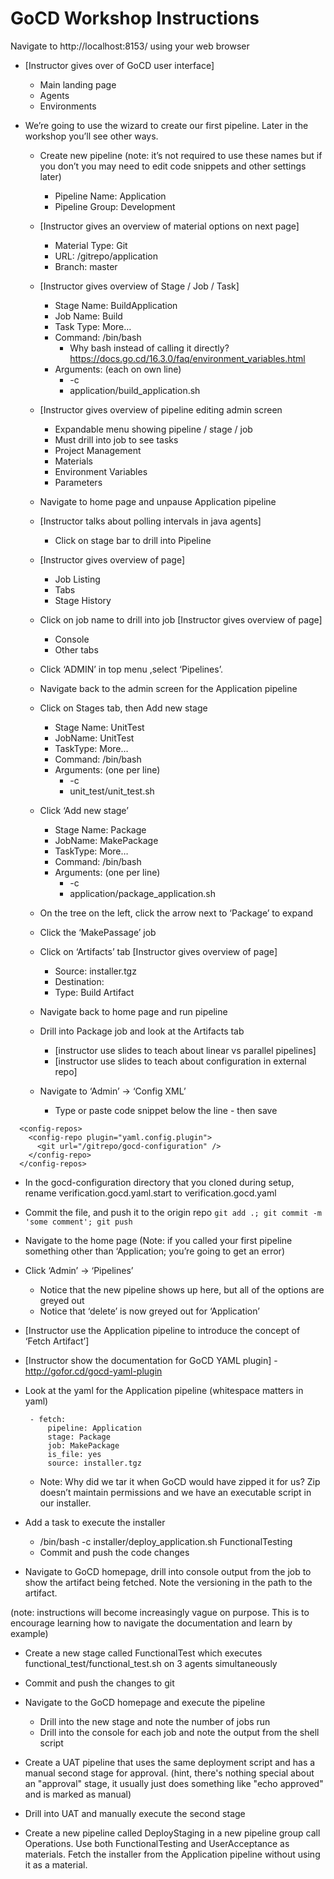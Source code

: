 
# GoCD Workshop Instructions

Navigate to http://localhost:8153/ using your web browser

* [Instructor gives over of GoCD user interface]
  * Main landing page
  * Agents
  * Environments

* We’re going to use the wizard to create our first pipeline. Later in the workshop you’ll see other ways.
  * Create new pipeline (note: it’s not required to use these names but if you don’t you may need to edit code snippets and other settings later)
    * Pipeline Name: Application
    * Pipeline Group: Development

  * [Instructor gives an overview of material options on next page]
    * Material Type: Git
    * URL: /gitrepo/application
    * Branch: master

  * [Instructor gives overview of Stage / Job / Task]
    * Stage Name: BuildApplication
    * Job Name: Build
    * Task Type: More…
    * Command: /bin/bash
      * Why bash instead of calling it directly? https://docs.go.cd/16.3.0/faq/environment_variables.html
    * Arguments: (each on own line)
      * -c
      * application/build_application.sh

  * [Instructor gives overview of pipeline editing admin screen
    * Expandable menu showing pipeline / stage / job
    * Must drill into job to see tasks
    * Project Management
    * Materials
    * Environment Variables
    * Parameters

  * Navigate to home page and unpause Application pipeline

  * [Instructor talks about polling intervals in java agents]
    * Click on stage bar to drill into Pipeline

  * [Instructor gives overview of page]
    * Job Listing
    * Tabs
    * Stage History

  * Click on job name to drill into job [Instructor gives overview of page]
    * Console
    * Other tabs

  * Click ‘ADMIN’ in top menu ,select ‘Pipelines’. 

  * Navigate back to the admin screen for the Application pipeline

  * Click on Stages tab, then Add new stage
    * Stage Name: UnitTest
    * JobName: UnitTest
    * TaskType: More…
    * Command: /bin/bash
    * Arguments: (one per line)
      * -c
      * unit_test/unit_test.sh

  * Click ‘Add new stage’
    * Stage Name: Package
    * JobName: MakePackage
    * TaskType: More…
    * Command: /bin/bash
    * Arguments: (one per line)
      * -c
      * application/package_application.sh

  * On the tree on the left, click the arrow next to ‘Package’ to expand
  * Click the ‘MakePassage’ job
  * Click on ‘Artifacts’ tab [Instructor gives overview of page]
    * Source: installer.tgz
    * Destination: <blank>
    * Type: Build Artifact

  * Navigate back to home page and run pipeline
  * Drill into Package job and look at the Artifacts tab
    * [instructor use slides to teach about linear vs parallel pipelines]
    * [instructor use slides to teach about configuration in external repo]

  * Navigate to ‘Admin’ -> ‘Config XML’
    * Type or paste code snippet below the <server /> line - then save

```
  <config-repos>
    <config-repo plugin="yaml.config.plugin">
      <git url="/gitrepo/gocd-configuration" />
    </config-repo>
  </config-repos>
```

  * In the gocd-configuration directory that you cloned during setup, rename verification.gocd.yaml.start to verification.gocd.yaml
  * Commit the file, and push it to the origin repo ``` git add .; git commit -m 'some comment'; git push ```


  * Navigate to the home page (Note: if you called your first pipeline something other than ‘Application; you’re going to get an error)
  * Click ‘Admin’ -> ‘Pipelines’
    * Notice that the new pipeline shows up here, but all of the options are greyed out
    * Notice that ‘delete’ is now greyed out for ‘Application’

  * [Instructor use the Application pipeline to introduce the concept of ‘Fetch Artifact’]

  * [Instructor show the documentation for GoCD YAML plugin] - http://gofor.cd/gocd-yaml-plugin

  * Look at the yaml for the Application pipeline (whitespace matters in yaml)
      ```
       - fetch:
           pipeline: Application
           stage: Package
           job: MakePackage
           is_file: yes
           source: installer.tgz
      ```

    * Note: Why did we tar it when GoCD would have zipped it for us? Zip doesn’t maintain permissions and we have an executable script in our installer.

  * Add a task to execute the installer
    * /bin/bash -c installer/deploy_application.sh FunctionalTesting
    * Commit and push the code changes

  * Navigate to GoCD homepage, drill into console output from the job to show the artifact being fetched. Note the versioning in the path to the artifact.

(note: instructions will become increasingly vague on purpose. This is to encourage learning how to navigate the documentation and learn by example)

  * Create a new stage called FunctionalTest which executes functional_test/functional_test.sh on 3 agents simultaneously 
  * Commit and push the changes to git

  * Navigate to the GoCD homepage and execute the pipeline
    * Drill into the new stage and note the number of jobs run
    * Drill into the console for each job and note the output from the shell script

  * Create a UAT pipeline that uses the same deployment script and has a manual second stage for approval. (hint, there's nothing special about an "approval" stage, it usually just does something like "echo approved" and is marked as manual)
  * Drill into UAT and manually execute the second stage

  * Create a new pipeline called DeployStaging in a new pipeline group call Operations. Use both FunctionalTesting and UserAcceptance as materials. Fetch the installer from the Application pipeline without using it as a material.
